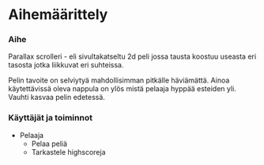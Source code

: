# Aihemäärittely
### Aihe
Parallax scrolleri - eli sivultakatseltu 2d peli jossa tausta koostuu useasta eri tasosta jotka liikkuvat eri suhteissa.

Pelin tavoite on selviytyä mahdollisimman pitkälle häviämättä. Ainoa käytettävissä oleva nappula on ylös mistä pelaaja hyppää esteiden yli. Vauhti kasvaa pelin edetessä.

### Käyttäjät ja toiminnot
* Pelaaja
	* Pelaa peliä
	* Tarkastele highscoreja